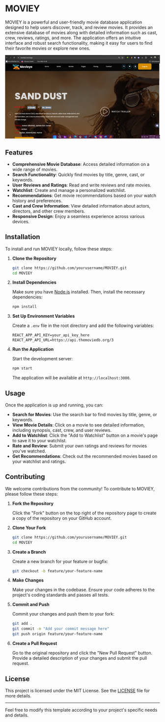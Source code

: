 

# MOVIEY

MOVIEY is a powerful and user-friendly movie database application designed to help users discover, track, and review movies. It provides an extensive database of movies along with detailed information such as cast, crew, reviews, ratings, and more. The application offers an intuitive interface and robust search functionality, making it easy for users to find their favorite movies or explore new ones.

<img src="./public/images/Screenshot 2024-05-17 010850.png" style="width:auto; height:auto">

## Features

- **Comprehensive Movie Database**: Access detailed information on a wide range of movies.
- **Search Functionality**: Quickly find movies by title, genre, cast, or keywords.
- **User Reviews and Ratings**: Read and write reviews and rate movies.
- **Watchlist**: Create and manage a personalized watchlist.
- **Recommendations**: Get movie recommendations based on your watch history and preferences.
- **Cast and Crew Information**: View detailed information about actors, directors, and other crew members.
- **Responsive Design**: Enjoy a seamless experience across various devices.

## Installation

To install and run MOVIEY locally, follow these steps:

1. **Clone the Repository**

    ```bash
    git clone https://github.com/yourusername/MOVIEY.git
    cd MOVIEY
    ```

2. **Install Dependencies**

    Make sure you have [Node.js](https://nodejs.org/) installed. Then, install the necessary dependencies:

    ```bash
    npm install
    ```

3. **Set Up Environment Variables**

    Create a `.env` file in the root directory and add the following variables:

    ```env
    REACT_APP_API_KEY=your_api_key_here
    REACT_APP_API_URL=https://api.themoviedb.org/3
    ```

4. **Run the Application**

    Start the development server:

    ```bash
    npm start
    ```

    The application will be available at `http://localhost:3000`.

## Usage

Once the application is up and running, you can:

- **Search for Movies**: Use the search bar to find movies by title, genre, or keywords.
- **View Movie Details**: Click on a movie to see detailed information, including synopsis, cast, crew, and user reviews.
- **Add to Watchlist**: Click the "Add to Watchlist" button on a movie's page to save it to your watchlist.
- **Rate and Review**: Submit your own ratings and reviews for movies you've watched.
- **Get Recommendations**: Check out the recommended movies based on your watchlist and ratings.

## Contributing

We welcome contributions from the community! To contribute to MOVIEY, please follow these steps:

1. **Fork the Repository**

    Click the "Fork" button on the top right of the repository page to create a copy of the repository on your GitHub account.

2. **Clone Your Fork**

    ```bash
    git clone https://github.com/yourusername/MOVIEY.git
    cd MOVIEY
    ```

3. **Create a Branch**

    Create a new branch for your feature or bugfix:

    ```bash
    git checkout -b feature/your-feature-name
    ```

4. **Make Changes**

    Make your changes in the codebase. Ensure your code adheres to the project's coding standards and passes all tests.

5. **Commit and Push**

    Commit your changes and push them to your fork:

    ```bash
    git add .
    git commit -m "Add your commit message here"
    git push origin feature/your-feature-name
    ```

6. **Create a Pull Request**

    Go to the original repository and click the "New Pull Request" button. Provide a detailed description of your changes and submit the pull request.

## License

This project is licensed under the MIT License. See the [LICENSE](LICENSE) file for more details.

---

Feel free to modify this template according to your project's specific needs and details.
